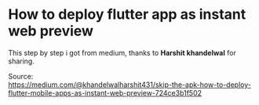 # How to deploy flutter app as instant web preview

This step by step i got from medium, thanks to **Harshit khandelwal** for sharing.

Source:  
https://medium.com/@khandelwalharshit431/skip-the-apk-how-to-deploy-flutter-mobile-apps-as-instant-web-preview-724ce3b1f502




